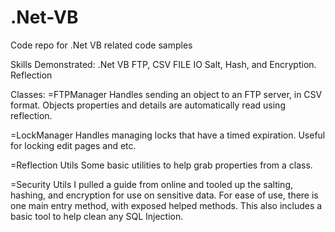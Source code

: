 # .Net-VB
Code repo for .Net VB related code samples

Skills Demonstrated:
.Net VB
FTP, CSV
FILE IO
Salt, Hash, and Encryption.
Reflection

Classes:
=FTPManager
Handles sending an object to an FTP server, in CSV format.
Objects properties and details are automatically read using reflection.

=LockManager
Handles managing locks that have a timed expiration. Useful for locking edit pages and etc.

=Reflection Utils
Some basic utilities to help grab properties from a class.

=Security Utils
I pulled a guide from online and tooled up the salting, hashing, and encryption for use on sensitive data.
For ease of use, there is one main entry method, with exposed helped methods.
This also includes a basic tool to help clean any SQL Injection.
